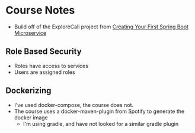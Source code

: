 # Course Notes

* Build off of the ExploreCali project from [Creating Your First Spring Boot Microservice](https://www.linkedin.com/learning/creating-your-first-spring-boot-microservice)

## Role Based Security

* Roles have access to services
* Users are assigned roles

## Dockerizing

* I've used docker-compose, the course does not.
* The course uses a docker-maven-plugin from Spotify to generate the docker image
  * I'm using gradle, and have not looked for a similar gradle plugin
